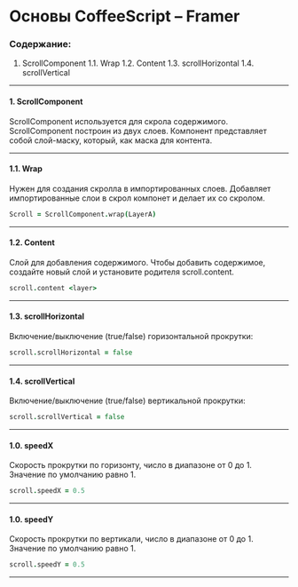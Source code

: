 # Основы CoffeeScript – Framer

### Содержание:

1. ScrollComponent
  1.1. Wrap
  1.2. Content
  1.3. scrollHorizontal
  1.4. scrollVertical

---

#### 1. ScrollComponent

ScrollComponent используется для скрола содержимого. ScrollComponent построин из двух слоев.
Компонент представляет собой слой-маску, который, как маска для контента.

---

#### 1.1. Wrap

Нужен для создания скролла в импортированных слоев.
Добавляет импортированные слои в скрол компонет и делает их со скролом.

```coffeescript
Scroll = ScrollComponent.wrap(LayerA)
```

---

#### 1.2. Content

Слой для добавления содержимого. Чтобы добавить содержимое, создайте новый слой и установите родителя scroll.content.

```coffeescript
scroll.content <layer>
```

---

#### 1.3. scrollHorizontal

Включение/выключение (true/false) горизонтальной прокрутки:

```coffeescript
scroll.scrollHorizontal = false
```

---

#### 1.4. scrollVertical

Включение/выключение (true/false) вертикальной прокрутки:

```coffeescript
scroll.scrollVertical = false
```
---

#### 1.0. speedX

Cкорость прокрутки по горизонту, число в диапазоне от 0 до 1. Значение по умолчанию равно 1.

```coffeescript
scroll.speedX = 0.5
```

---

#### 1.0. speedY

Cкорость прокрутки по вертикали, число в диапазоне от 0 до 1. Значение по умолчанию равно 1.

```coffeescript
scroll.speedY = 0.5
```

---
